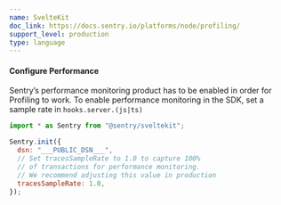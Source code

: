 ```yaml
---
name: SvelteKit
doc_link: https://docs.sentry.io/platforms/node/profiling/
support_level: production
type: language
---
```


#### Configure Performance

Sentry’s performance monitoring product has to be enabled in order for Profiling to work.
To enable performance monitoring in the SDK, set a sample rate in `hooks.server.(js|ts)`

```javascript
import * as Sentry from "@sentry/sveltekit";

Sentry.init({
  dsn: "___PUBLIC_DSN___",
  // Set tracesSampleRate to 1.0 to capture 100%
  // of transactions for performance monitoring.
  // We recommend adjusting this value in production
  tracesSampleRate: 1.0,
});
```
